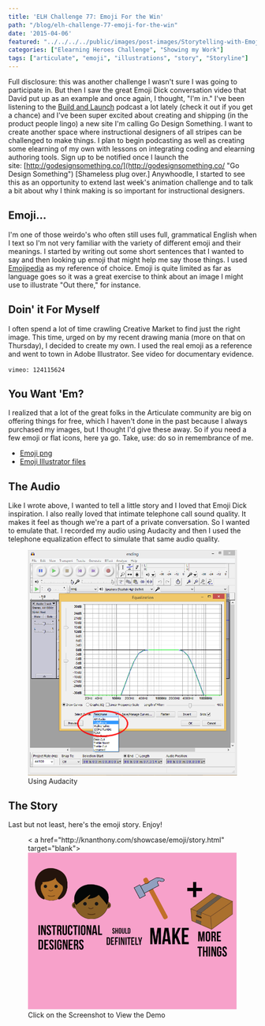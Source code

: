 ```yaml
---
title: 'ELH Challenge 77: Emoji For the Win'
path: "/blog/elh-challenge-77-emoji-for-the-win"
date: '2015-04-06'
featured: "../../../../public/images/post-images/Storytelling-with-Emoji.png"
categories: ["Elearning Heroes Challenge", "Showing my Work"]
tags: ["articulate", "emoji", "illustrations", "story", "Storyline"]
---
```


Full disclosure: this was another challenge I wasn't sure I was going to participate in. But then I saw the great Emoji Dick conversation video that David put up as an example and once again, I thought, "I'm in." I've been listening to the [Build and Launch](http://buildandlaunch.net/ "Build and Launch") podcast a lot lately (check it out if you get a chance) and I've been super excited about creating and shipping (in the product people lingo) a new site I'm calling Go Design Something. I want to create another space where instructional designers of all stripes can be challenged to make things. I plan to begin podcasting as well as creating some elearning of my own with lessons on integrating coding and elearning authoring tools. Sign up to be notified once I launch the site: [http://godesignsomething.co/](http://godesignsomething.co/ "Go Design Something") [Shameless plug over.] Anywhoodle, I started to see this as an opportunity to extend last week's animation challenge and to talk a bit about why I think making is so important for instructional designers.

## Emoji...

I'm one of those weirdo's who often still uses full, grammatical English when I text so I'm not very familiar with the variety of different emoji and their meanings. I started by writing out some short sentences that I wanted to say and then looking up emoji that might help me say those things. I used [Emojipedia](http://emojipedia.org/ "Emojipedia") as my reference of choice. Emoji is quite limited as far as language goes so it was a great exercise to think about an image I might use to illustrate "Out there," for instance.

## Doin' it For Myself

I often spend a lot of time crawling Creative Market to find just the right image. This time, urged on by my recent drawing mania (more on that on Thursday), I decided to create my own. I used the real emoji as a reference and went to town in Adobe Illustrator. See video for documentary evidence.

`vimeo: 124115624`

## You Want 'Em?

I realized that a lot of the great folks in the Articulate community are big on offering things for free, which I haven't done in the past because I always purchased my images, but I thought I'd give these away. So if you need a few emoji or flat icons, here ya go. Take, use: do so in remembrance of me.

*   [Emoji png](https://www.amazon.com/clouddrive/share/zrHlN2Sj3Z32b1ldu3_Gtk2S5aW8EtHd2CHogYYqzh0?ref_=cd_share_link_copy_flash "Emoji PNG")
*   [Emoji Illustrator files](https://www.amazon.com/clouddrive/share/2nIam7vGtc0Aznzgkq1MZrhSjlM_KIrpzDILjq9iQHg?ref_=cd_share_link_copy_flash "Emoji Illustrator Files")

## The Audio

Like I wrote above, I wanted to tell a little story and I loved that Emoji Dick inspiration. I also really loved that intimate telephone call sound quality. It makes it feel as though we're a part of a private conversation. So I wanted to emulate that. I recorded my audio using Audacity and then I used the telephone equalization effect to simulate that same audio quality.

<figure>
  <img src="../../../../public/images/post-images/audacityequalization.png" alt="Audacity UI" />
  <figcaption>Using Audacity</figcaption>
</figure>

## The Story

Last but not least, here's the emoji story. Enjoy!

<figure>
  < a href="http://knanthony.com/showcase/emoji/story.html" target="blank">
    <img src="../../../../public/images/post-images/EmojiScreenshot.png" alt="My emoji story" />
  </a>
  <figcaption>Click on the Screenshot to View the Demo</figcaption>
</figure>
